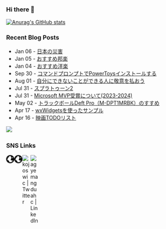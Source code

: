 ### Hi there 👋

[![Anurag's GitHub stats](https://github-readme-stats.vercel.app/api?username=kenjinote)](https://github.com/anuraghazra/github-readme-stats)


### Recent Blog Posts
<!-- feed start -->
- Jan 06 - [日本の災害](https://kenji.blog/posts/%E6%97%A5%E6%9C%AC%E3%81%AE%E7%81%BD%E5%AE%B3/)
- Jan 05 - [おすすめ邦楽](https://kenji.blog/posts/%E3%81%8A%E3%81%99%E3%81%99%E3%82%81%E9%82%A6%E6%A5%BD/)
- Jan 04 - [おすすめ洋楽](https://kenji.blog/posts/%E3%81%8A%E3%81%99%E3%81%99%E3%82%81%E6%B4%8B%E6%A5%BD/)
- Sep 30 - [コマンドプロンプトでPowerToysインストールする](https://kenji.blog/posts/powertoys%E3%81%AE%E3%82%A4%E3%83%B3%E3%82%B9%E3%83%88%E3%83%BC%E3%83%AB/)
- Aug 01 - [自分にできないことができる人に敬意を払おう](https://kenji.blog/posts/%E8%87%AA%E5%88%86%E3%81%AB%E3%81%A7%E3%81%8D%E3%81%AA%E3%81%84%E3%81%93%E3%81%A8%E3%81%8C%E3%81%A7%E3%81%8D%E3%82%8B%E4%BA%BA%E3%81%AB%E6%95%AC%E6%84%8F%E3%82%92%E6%89%95%E3%81%8A%E3%81%86/)
- Jul 31 - [スプラトゥーン2](https://kenji.blog/posts/%E3%82%B9%E3%83%97%E3%83%A9%E3%83%88%E3%82%A5%E3%83%BC%E3%83%B32/)
- Jul 31 - [Microsoft MVP受賞について(2023-2024)](https://kenji.blog/posts/microsoft-mvp%E5%8F%97%E8%B3%9E%E3%81%AB%E3%81%A4%E3%81%84%E3%81%A62023-2024/)
- May 02 - [トラックボールDeft Pro（M-DPT1MRBK）のすすめ](https://kenji.blog/posts/%E3%83%88%E3%83%A9%E3%83%83%E3%82%AF%E3%83%9C%E3%83%BC%E3%83%ABdeft-prom-dpt1mrbk%E3%81%AE%E3%81%99%E3%81%99%E3%82%81/)
- Apr 17 - [wxWidgetsを使ったサンプル](https://kenji.blog/posts/wxwidgets%E3%82%92%E4%BD%BF%E3%81%A3%E3%81%9F%E3%82%B5%E3%83%B3%E3%83%97%E3%83%AB/)
- Apr 16 - [映画TODOリスト](https://kenji.blog/posts/%E6%98%A0%E7%94%BBtodo%E3%83%AA%E3%82%B9%E3%83%88/)
<!-- feed end -->

<!-- GitHub Profile Views Counter -->
![](https://komarev.com/ghpvc/?username=kenjinote)

<!-- SNS Links -->
### SNS Links
[<img align="left" alt="codewithkojo.com" width="22px" src="https://raw.githubusercontent.com/iconic/open-iconic/master/svg/globe.svg" />][website1]
[<img align="left" alt="codewithkojo.com" width="22px" src="https://raw.githubusercontent.com/iconic/open-iconic/master/svg/globe.svg" />][website2]
[<img align="left" alt="kojoswic | Twitter" width="22px" src="https://cdn.jsdelivr.net/npm/simple-icons@v3/icons/twitter.svg" />][twitter]
[<img align="left" alt="agyemangduahc | LinkedIn" width="22px" src="https://cdn.jsdelivr.net/npm/simple-icons@v3/icons/linkedin.svg" />][linkedin]

[website1]: https://hack.jp
[website2]: https://kenji.blog
[twitter]: https://twitter.com/kenjinote
[linkedin]: https://www.linkedin.com/in/kenjinote/

<!--
**kenjinote/kenjinote** is a ✨ _special_ ✨ repository because its `README.md` (this file) appears on your GitHub profile.

Here are some ideas to get you started:

- 🔭 I’m currently working on ...
- 🌱 I’m currently learning ...
- 👯 I’m looking to collaborate on ...
- 🤔 I’m looking for help with ...
- 💬 Ask me about ...
- 📫 How to reach me: ...
- 😄 Pronouns: ...
- ⚡ Fun fact: ...
-->
